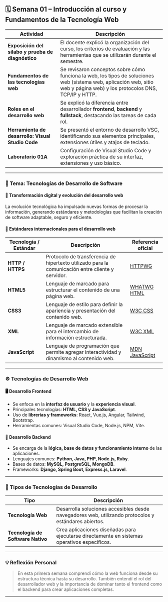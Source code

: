 
## 🗓️ Semana 01 – Introducción al curso y Fundamentos de la Tecnología Web  

| **Actividad** | **Descripción** |
|----------------|-----------------|
| **Exposición del sílabo y prueba de diagnóstico** | El docente explicó la organización del curso, los criterios de evaluación y las herramientas que se utilizarán durante el semestre. |
| **Fundamentos de las tecnologías web** | Se revisaron conceptos sobre cómo funciona la web, los tipos de soluciones web (sistema web, aplicación web, sitio web y página web) y los protocolos DNS, TCP/IP y HTTP. |
| **Roles en el desarrollo web** | Se explicó la diferencia entre desarrollador **frontend**, **backend** y **fullstack**, destacando las tareas de cada rol. |
| **Herramienta de desarrollo: Visual Studio Code** | Se presentó el entorno de desarrollo VSC, identificando sus elementos principales, extensiones útiles y atajos de teclado. |
| **Laboratorio 01A** | Configuración de Visual Studio Code y exploración práctica de su interfaz, extensiones y uso básico. |

---

### 🧠 Tema: Tecnologías de Desarrollo de Software  

#### 🔹 Transformación digital y evolución del desarrollo web
La evolución tecnológica ha impulsado nuevas formas de procesar la información, generando estándares y metodologías que facilitan la creación de software adaptable, seguro y eficiente.

#### 🔹 Estándares internacionales para el desarrollo web

| **Tecnología / Estándar** | **Descripción** | **Referencia oficial** |
|-----------------------------|-----------------|------------------------|
| **HTTP / HTTPS** | Protocolo de transferencia de hipertexto utilizado para la comunicación entre cliente y servidor. | [HTTPWG](https://httpwg.org/specs/) |
| **HTML5** | Lenguaje de marcado para estructurar el contenido de una página web. | [WHATWG HTML](https://html.spec.whatwg.org/) |
| **CSS3** | Lenguaje de estilo para definir la apariencia y presentación del contenido web. | [W3C CSS](https://www.w3.org/Style/CSS/Overview.en.html) |
| **XML** | Lenguaje de marcado extensible para el intercambio de información estructurada. | [W3C XML](https://www.w3.org/TR/xml/) |
| **JavaScript** | Lenguaje de programación que permite agregar interactividad y dinamismo al contenido web. | [MDN JavaScript](https://developer.mozilla.org/es/docs/Web/JavaScript) |

---

### ⚙️ Tecnologías de Desarrollo Web  

#### 🖥️ Desarrollo Frontend  
- Se enfoca en la **interfaz de usuario** y la **experiencia visual**.  
- Principales tecnologías: **HTML, CSS y JavaScript**.  
- Uso de **librerías y frameworks**: React, Vue.js, Angular, Tailwind, Bootstrap.  
- Herramientas comunes: Visual Studio Code, Node.js, NPM, Vite.  

#### 🔧 Desarrollo Backend  
- Se encarga de la **lógica, base de datos y funcionamiento interno** de las aplicaciones.  
- Lenguajes comunes: **Python, Java, PHP, Node.js, Ruby**.  
- Bases de datos: **MySQL, PostgreSQL, MongoDB**.  
- Frameworks: **Django, Spring Boot, Express.js, Laravel**.  

---

### 🧩 Tipos de Tecnologías de Desarrollo  

| **Tipo** | **Descripción** |
|-----------|-----------------|
| **Tecnología Web** | Desarrolla soluciones accesibles desde navegadores web, utilizando protocolos y estándares abiertos. |
| **Tecnología de Software Nativo** | Crea aplicaciones diseñadas para ejecutarse directamente en sistemas operativos específicos. |

---

### 💡 Reflexión Personal  
> En esta primera semana comprendí cómo la web funciona desde su estructura técnica hasta su desarrollo. También entendí el rol del desarrollador web y la importancia de dominar tanto el frontend como el backend para crear aplicaciones completas.

---

